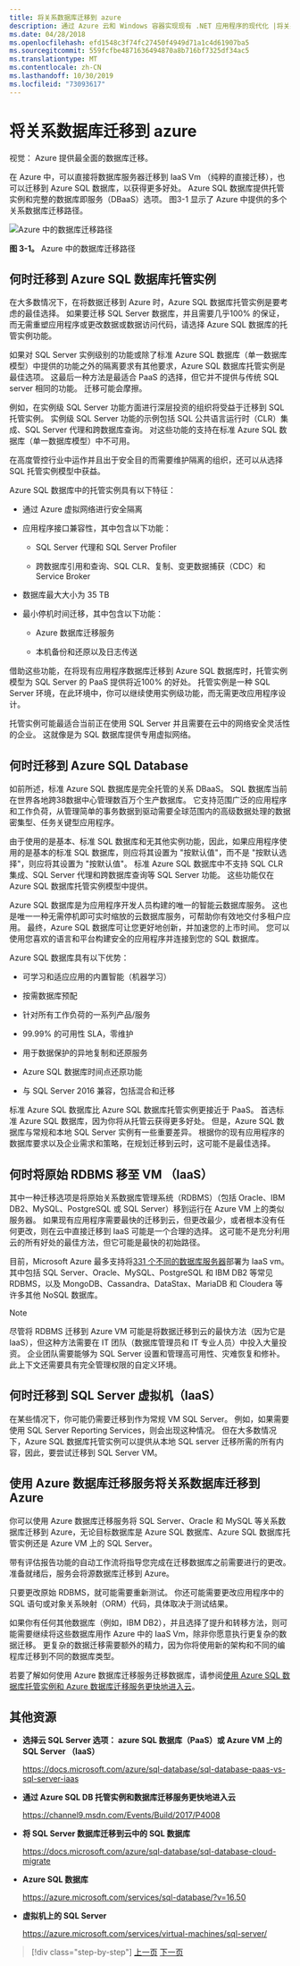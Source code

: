 ```yaml
---
title: 将关系数据库迁移到 azure
description: 通过 Azure 云和 Windows 容器实现现有 .NET 应用程序的现代化 |将关系数据库迁移到 azure
ms.date: 04/28/2018
ms.openlocfilehash: efd1548c3f74fc27450f4949d71a1c4d61907ba5
ms.sourcegitcommit: 559fcfbe4871636494870a8b716bf7325df34ac5
ms.translationtype: MT
ms.contentlocale: zh-CN
ms.lasthandoff: 10/30/2019
ms.locfileid: "73093617"
---
```

# <a name="migrate-your-relational-databases-to-azure"></a>将关系数据库迁移到 azure

视觉： Azure 提供最全面的数据库迁移。

在 Azure 中，可以直接将数据库服务器迁移到 IaaS Vm （纯粹的直接迁移），也可以迁移到 Azure SQL 数据库，以获得更多好处。 Azure SQL 数据库提供托管实例和完整的数据库即服务（DBaaS）选项。 图3-1 显示了 Azure 中提供的多个关系数据库迁移路径。

![Azure 中的数据库迁移路径](./media/image3-1.png)

**图 3-1。** Azure 中的数据库迁移路径

## <a name="when-to-migrate-to-azure-sql-database-managed-instance"></a>何时迁移到 Azure SQL 数据库托管实例

在大多数情况下，在将数据迁移到 Azure 时，Azure SQL 数据库托管实例是要考虑的最佳选择。 如果要迁移 SQL Server 数据库，并且需要几乎100% 的保证，而无需重塑应用程序或更改数据或数据访问代码，请选择 Azure SQL 数据库的托管实例功能。

如果对 SQL Server 实例级别的功能或除了标准 Azure SQL 数据库（单一数据库模型）中提供的功能之外的隔离要求有其他要求，Azure SQL 数据库托管实例是最佳选项。 这最后一种方法是最适合 PaaS 的选择，但它并不提供与传统 SQL server 相同的功能。 迁移可能会摩擦。

例如，在实例级 SQL Server 功能方面进行深层投资的组织将受益于迁移到 SQL 托管实例。 实例级 SQL Server 功能的示例包括 SQL 公共语言运行时（CLR）集成、SQL Server 代理和跨数据库查询。 对这些功能的支持在标准 Azure SQL 数据库（单一数据库模型）中不可用。

在高度管控行业中运作并且出于安全目的而需要维护隔离的组织，还可以从选择 SQL 托管实例模型中获益。

Azure SQL 数据库中的托管实例具有以下特征：

- 通过 Azure 虚拟网络进行安全隔离

- 应用程序接口兼容性，其中包含以下功能：

  - SQL Server 代理和 SQL Server Profiler

  - 跨数据库引用和查询、SQL CLR、复制、变更数据捕获（CDC）和 Service Broker

- 数据库最大大小为 35 TB

- 最小停机时间迁移，其中包含以下功能：

  - Azure 数据库迁移服务

  - 本机备份和还原以及日志传送

借助这些功能，在将现有应用程序数据库迁移到 Azure SQL 数据库时，托管实例模型为 SQL Server 的 PaaS 提供将近100% 的好处。 托管实例是一种 SQL Server 环境，在此环境中，你可以继续使用实例级功能，而无需更改应用程序设计。

托管实例可能最适合当前正在使用 SQL Server 并且需要在云中的网络安全灵活性的企业。 这就像是为 SQL 数据库提供专用虚拟网络。

## <a name="when-to-migrate-to-azure-sql-database"></a>何时迁移到 Azure SQL Database

如前所述，标准 Azure SQL 数据库是完全托管的关系 DBaaS。 SQL 数据库当前在世界各地跨38数据中心管理数百万个生产数据库。 它支持范围广泛的应用程序和工作负荷，从管理简单的事务数据到驱动需要全球范围内的高级数据处理的数据密集型、任务关键型应用程序。

由于使用的是基本、标准 SQL 数据库和无其他实例功能，因此，如果应用程序使用的是基本的标准 SQL 数据库，则应将其设置为 "按默认值"，而不是 "按默认选择"，则应将其设置为 "按默认值"。 标准 Azure SQL 数据库中不支持 SQL CLR 集成、SQL Server 代理和跨数据库查询等 SQL Server 功能。 这些功能仅在 Azure SQL 数据库托管实例模型中提供。

Azure SQL 数据库是为应用程序开发人员构建的唯一的智能云数据库服务。 这也是唯一一种无需停机即可实时缩放的云数据库服务，可帮助你有效地交付多租户应用。 最终，Azure SQL 数据库可让您更好地创新，并加速您的上市时间。 您可以使用您喜欢的语言和平台构建安全的应用程序并连接到您的 SQL 数据库。

Azure SQL 数据库具有以下优势：

- 可学习和适应应用的内置智能（机器学习）

- 按需数据库预配

- 针对所有工作负荷的一系列产品/服务

- 99.99% 的可用性 SLA，零维护

- 用于数据保护的异地复制和还原服务

- Azure SQL 数据库时间点还原功能

- 与 SQL Server 2016 兼容，包括混合和迁移

标准 Azure SQL 数据库比 Azure SQL 数据库托管实例更接近于 PaaS。 首选标准 Azure SQL 数据库，因为你将从托管云获得更多好处。 但是，Azure SQL 数据库与常规和本地 SQL Server 实例有一些重要差异。 根据你的现有应用程序的数据库要求以及企业需求和策略，在规划迁移到云时，这可能不是最佳选择。

## <a name="when-to-move-your-original-rdbms-to-a-vm-iaas"></a>何时将原始 RDBMS 移至 VM （IaaS）

其中一种迁移选项是将原始关系数据库管理系统（RDBMS）（包括 Oracle、IBM DB2、MySQL、PostgreSQL 或 SQL Server）移到运行在 Azure VM 上的类似服务器。 如果现有应用程序需要最快的迁移到云，但更改最少，或者根本没有任何更改，则在云中直接迁移到 IaaS 可能是一个合理的选择。 这可能不是充分利用云的所有好处的最佳方法，但它可能是最快的初始路径。

目前，Microsoft Azure 最多支持将[331 个不同的数据库服务器](https://azuremarketplace.microsoft.com/marketplace/apps/category/databases?page=1&subcategories=databases-all)部署为 IaaS vm。 其中包括 SQL Server、Oracle、MySQL、PostgreSQL 和 IBM DB2 等常见 RDBMS，以及 MongoDB、Cassandra、DataStax、MariaDB 和 Cloudera 等许多其他 NoSQL 数据库。

> [!NOTE]
> 尽管将 RDBMS 迁移到 Azure VM 可能是将数据迁移到云的最快方法（因为它是 IaaS），但这种方法需要在 IT 团队（数据库管理员和 IT 专业人员）中投入大量投资。 企业团队需要能够为 SQL Server 设置和管理高可用性、灾难恢复和修补。 此上下文还需要具有完全管理权限的自定义环境。

## <a name="when-to-migrate-to-sql-server-as-a-vm-iaas"></a>何时迁移到 SQL Server 虚拟机（IaaS）

在某些情况下，你可能仍需要迁移到作为常规 VM SQL Server。 例如，如果需要使用 SQL Server Reporting Services，则会出现这种情况。 但在大多数情况下，Azure SQL 数据库托管实例可以提供从本地 SQL server 迁移所需的所有内容，因此，要尝试迁移到 SQL Server VM。

## <a name="use-azure-database-migration-service-to-migrate-your-relational-databases-to-azure"></a>使用 Azure 数据库迁移服务将关系数据库迁移到 Azure

你可以使用 Azure 数据库迁移服务将 SQL Server、Oracle 和 MySQL 等关系数据库迁移到 Azure，无论目标数据库是 Azure SQL 数据库、Azure SQL 数据库托管实例还是 Azure VM 上的 SQL Server。

带有评估报告功能的自动工作流将指导您完成在迁移数据库之前需要进行的更改。 准备就绪后，服务会将源数据库迁移到 Azure。

只要更改原始 RDBMS，就可能需要重新测试。 你还可能需要更改应用程序中的 SQL 语句或对象关系映射（ORM）代码，具体取决于测试结果。

如果你有任何其他数据库（例如，IBM DB2），并且选择了提升和转移方法，则可能需要继续将这些数据库用作 Azure 中的 IaaS Vm，除非你愿意执行更复杂的数据迁移。 更复杂的数据迁移需要额外的精力，因为你将使用新的架构和不同的编程库迁移到不同的数据库类型。

若要了解如何使用 Azure 数据库迁移服务迁移数据库，请参阅[使用 Azure SQL 数据库托管实例和 Azure 数据库迁移服务更快地进入云](https://channel9.msdn.com/Events/Build/2017/P4008)。

## <a name="additional-resources"></a>其他资源

- **选择云 SQL Server 选项： azure SQL 数据库（PaaS）或 Azure VM 上的 SQL Server （IaaS）**

    <https://docs.microsoft.com/azure/sql-database/sql-database-paas-vs-sql-server-iaas>

- **通过 Azure SQL DB 托管实例和数据库迁移服务更快地进入云**

    <https://channel9.msdn.com/Events/Build/2017/P4008>

- **将 SQL Server 数据库迁移到云中的 SQL 数据库**

    <https://docs.microsoft.com/azure/sql-database/sql-database-cloud-migrate>

- **Azure SQL 数据库**

    <https://azure.microsoft.com/services/sql-database/?v=16.50>

- **虚拟机上的 SQL Server**

    <https://azure.microsoft.com/services/virtual-machines/sql-server/>

> [!div class="step-by-step"]
> [上一页](lift-and-shift-existing-apps-azure-iaas.md)
> [下一页](modernize-existing-apps-to-cloud-optimized/index.md) <!-- Next Chapter -->
